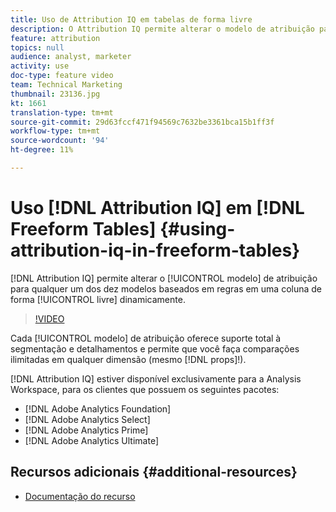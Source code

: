 ```yaml
---
title: Uso de Attribution IQ em tabelas de forma livre
description: O Attribution IQ permite alterar o modelo de atribuição para qualquer um dos dez modelos baseados em regras em uma coluna de forma livre dinamicamente.
feature: attribution
topics: null
audience: analyst, marketer
activity: use
doc-type: feature video
team: Technical Marketing
thumbnail: 23136.jpg
kt: 1661
translation-type: tm+mt
source-git-commit: 29d63fccf471f94569c7632be3361bca15b1ff3f
workflow-type: tm+mt
source-wordcount: '94'
ht-degree: 11%

---
```



# Uso [!DNL Attribution IQ] em [!DNL Freeform Tables] {#using-attribution-iq-in-freeform-tables}

[!DNL Attribution IQ] permite alterar o [!UICONTROL modelo] de atribuição para qualquer um dos dez modelos baseados em regras em uma coluna de forma [!UICONTROL livre] dinamicamente.

>[!VIDEO](https://video.tv.adobe.com/v/23136/?quality=12)

Cada [!UICONTROL modelo] de atribuição oferece suporte total à segmentação e detalhamentos e permite que você faça comparações ilimitadas em qualquer dimensão (mesmo [!DNL props]!).

[!DNL Attribution IQ] estiver disponível exclusivamente para a Analysis Workspace, para os clientes que possuem os seguintes pacotes:

* [!DNL Adobe Analytics Foundation]
* [!DNL Adobe Analytics Select]
* [!DNL Adobe Analytics Prime]
* [!DNL Adobe Analytics Ultimate]

## Recursos adicionais {#additional-resources}

* [Documentação do recurso](https://marketing.adobe.com/resources/help/pt_BR/analytics/analysis-workspace/attribution.html)